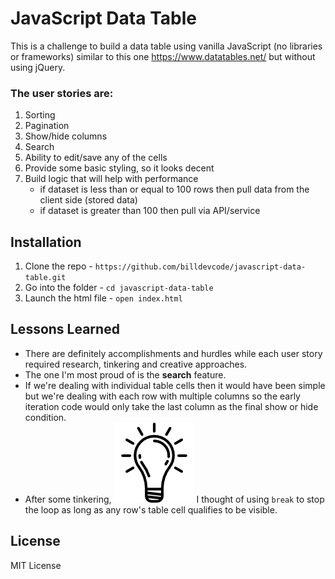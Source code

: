 # JavaScript Data Table

This is a challenge to build a data table using vanilla JavaScript (no libraries or frameworks) similar to this one https://www.datatables.net/ but without using jQuery.

### The user stories are:
1. Sorting
2. Pagination
3. Show/hide columns
4. Search
5. Ability to edit/save any of the cells
6. Provide some basic styling, so it looks decent
7. Build logic that will help with performance
    - if dataset is less than or equal to 100 rows then pull data from the client side (stored data)
    - if dataset is greater than 100 then pull via API/service

## Installation

1. Clone the repo - `https://github.com/billdevcode/javascript-data-table.git`
2. Go into the folder - `cd javascript-data-table`
3. Launch the html file - `open index.html`

## Lessons Learned

- There are definitely accomplishments and hurdles while each user story required research, tinkering and creative approaches.
- The one I'm most proud of is the **search** feature.
- If we're dealing with individual table cells then it would have been simple but we're dealing with each row with multiple columns so the early iteration code would only take the last column as the final show or hide condition.
- After some tinkering, ![lightbulb](./assets/lightbulb.png) I thought of using `break` to stop the loop as long as any row's table cell qualifies to be visible.

## License

MIT License
